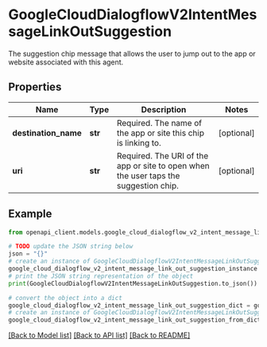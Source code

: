 # GoogleCloudDialogflowV2IntentMessageLinkOutSuggestion

The suggestion chip message that allows the user to jump out to the app or website associated with this agent.

## Properties

Name | Type | Description | Notes
------------ | ------------- | ------------- | -------------
**destination_name** | **str** | Required. The name of the app or site this chip is linking to. | [optional] 
**uri** | **str** | Required. The URI of the app or site to open when the user taps the suggestion chip. | [optional] 

## Example

```python
from openapi_client.models.google_cloud_dialogflow_v2_intent_message_link_out_suggestion import GoogleCloudDialogflowV2IntentMessageLinkOutSuggestion

# TODO update the JSON string below
json = "{}"
# create an instance of GoogleCloudDialogflowV2IntentMessageLinkOutSuggestion from a JSON string
google_cloud_dialogflow_v2_intent_message_link_out_suggestion_instance = GoogleCloudDialogflowV2IntentMessageLinkOutSuggestion.from_json(json)
# print the JSON string representation of the object
print(GoogleCloudDialogflowV2IntentMessageLinkOutSuggestion.to_json())

# convert the object into a dict
google_cloud_dialogflow_v2_intent_message_link_out_suggestion_dict = google_cloud_dialogflow_v2_intent_message_link_out_suggestion_instance.to_dict()
# create an instance of GoogleCloudDialogflowV2IntentMessageLinkOutSuggestion from a dict
google_cloud_dialogflow_v2_intent_message_link_out_suggestion_from_dict = GoogleCloudDialogflowV2IntentMessageLinkOutSuggestion.from_dict(google_cloud_dialogflow_v2_intent_message_link_out_suggestion_dict)
```
[[Back to Model list]](../README.md#documentation-for-models) [[Back to API list]](../README.md#documentation-for-api-endpoints) [[Back to README]](../README.md)


